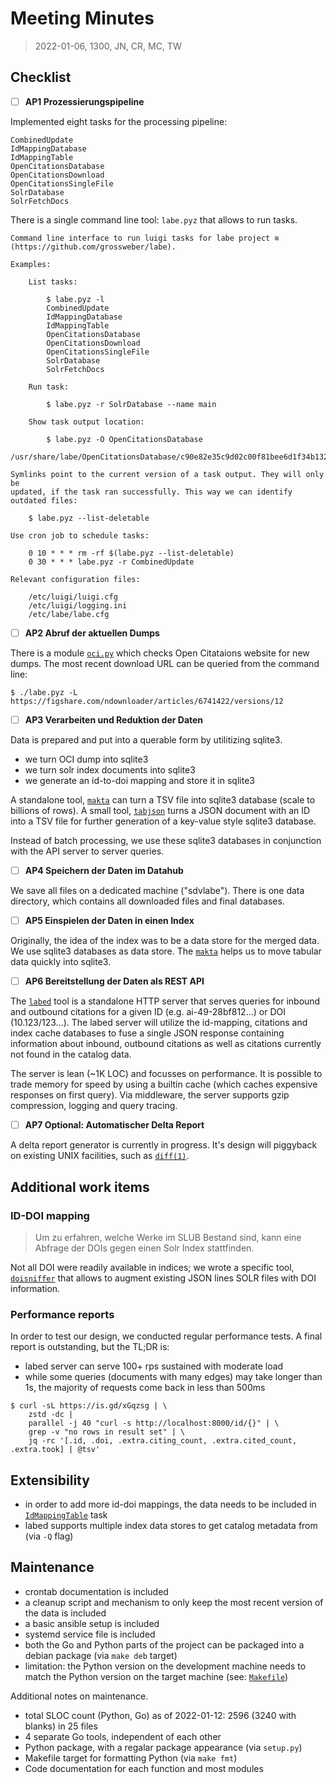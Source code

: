 # Meeting Minutes

> 2022-01-06, 1300, JN, CR, MC, TW

## Checklist

* [ ] **AP1 Prozessierungspipeline**

Implemented eight tasks for the processing pipeline:

```
CombinedUpdate
IdMappingDatabase
IdMappingTable
OpenCitationsDatabase
OpenCitationsDownload
OpenCitationsSingleFile
SolrDatabase
SolrFetchDocs
```

There is a single command line tool: `labe.pyz` that allows to run tasks.

```
Command line interface to run luigi tasks for labe project ≋
(https://github.com/grossweber/labe).

Examples:

    List tasks:

        $ labe.pyz -l
        CombinedUpdate
        IdMappingDatabase
        IdMappingTable
        OpenCitationsDatabase
        OpenCitationsDownload
        OpenCitationsSingleFile
        SolrDatabase
        SolrFetchDocs

    Run task:

        $ labe.pyz -r SolrDatabase --name main

    Show task output location:

        $ labe.pyz -O OpenCitationsDatabase
        /usr/share/labe/OpenCitationsDatabase/c90e82e35c9d02c00f81bee6d1f34b132953398c.db

Symlinks point to the current version of a task output. They will only be
updated, if the task ran successfully. This way we can identify outdated files:

    $ labe.pyz --list-deletable

Use cron job to schedule tasks:

    0 10 * * * rm -rf $(labe.pyz --list-deletable)
    0 30 * * * labe.pyz -r CombinedUpdate

Relevant configuration files:

    /etc/luigi/luigi.cfg
    /etc/luigi/logging.ini
    /etc/labe/labe.cfg

```


* [ ] **AP2 Abruf der aktuellen Dumps**

There is a module
[`oci.py`](https://github.com/GROSSWEBER/labe/blob/main/python/labe/oci.py)
which checks Open Citataions website for new dumps. The most recent download
URL can be queried from the command line:

```
$ ./labe.pyz -L
https://figshare.com/ndownloader/articles/6741422/versions/12
```


* [ ] **AP3 Verarbeiten und Reduktion der Daten**

Data is prepared and put into a querable form by utilitizing sqlite3.

* we turn OCI dump into sqlite3
* we turn solr index documents into sqlite3
* we generate an id-to-doi mapping and store it in sqlite3

A standalone tool,
[`makta`](https://github.com/GROSSWEBER/labe/tree/main/go/ckit#makta) can turn
a TSV file into sqlite3 database (scale to billions of rows). A small tool,
[`tabjson`](https://github.com/GROSSWEBER/labe/tree/main/go/ckit#tabjson) turns
a JSON document with an ID into a TSV file for further generation of a
key-value style sqlite3 database.

Instead of batch processing, we use these sqlite3 databases in conjunction with
the API server to server queries.

* [ ] **AP4 Speichern der Daten im Datahub**

We save all files on a dedicated machine ("sdvlabe"). There is one data
directory, which contains all downloaded files and final databases.

* [ ] **AP5 Einspielen der Daten in einen Index**

Originally, the idea of the index was to be a data store for the merged data.
We use sqlite3 databases as data store. The
[`makta`](https://github.com/GROSSWEBER/labe/tree/main/go/ckit#makta) helps us to move tabular data quickly into sqlite3.

* [ ] **AP6 Bereitstellung der Daten als REST API**

The [`labed`](https://github.com/GROSSWEBER/labe/tree/main/go/ckit#labed) tool
is a standalone HTTP server that serves queries for inbound and outbound
citations for a given ID (e.g. ai-49-28bf812...) or DOI (10.123/123...). The
labed server will utilize the id-mapping, citations and index cache databases
to fuse a single JSON response containing information about inbound, outbound
citations as well as citations currently not found in the catalog data.

The server is lean (~1K LOC) and focusses on performance. It is possible to
trade memory for speed by using a builtin cache (which caches expensive
responses on first query). Via middleware, the server supports gzip
compression, logging and query tracing.

* [ ] **AP7 Optional: Automatischer Delta Report**

A delta report generator is currently in progress. It's design will piggyback
on existing UNIX facilities, such as
[`diff(1)`](https://man7.org/linux/man-pages/man1/diff.1.html).

## Additional work items

### ID-DOI mapping

> Um zu erfahren, welche Werke im SLUB Bestand sind, kann eine Abfrage der DOIs
> gegen einen Solr Index stattfinden.

Not all DOI were readily available in indices; we wrote a specific tool,
[`doisniffer`](https://github.com/GROSSWEBER/labe/tree/main/go/ckit#doisniffer)
that allows to augment existing JSON lines SOLR files with DOI information.

### Performance reports

In order to test our design, we conducted regular performance tests. A final
report is outstanding, but the TL;DR is:

* labed server can serve 100+ rps sustained with moderate load
* while some queries (documents with many edges) may take longer than 1s, the majority of requests come back in less than 500ms

```
$ curl -sL https://is.gd/xGqzsg | \
    zstd -dc |
    parallel -j 40 "curl -s http://localhost:8000/id/{}" | \
    grep -v "no rows in result set" | \
    jq -rc '[.id, .doi, .extra.citing_count, .extra.cited_count, .extra.took] | @tsv'
```

## Extensibility

* in order to add more id-doi mappings, the data needs to be included in [`IdMappingTable`](https://github.com/GROSSWEBER/labe/blob/c67474c272cbbc51405bf53eb22d656622547c38/python/labe/tasks.py#L275-L325) task
* labed supports multiple index data stores to get catalog metadata from (via `-Q` flag)

## Maintenance

* crontab documentation is included
* a cleanup script and mechanism to only keep the most recent version of the data is included
* a basic ansible setup is included
* systemd service file is included
* both the Go and Python parts of the project can be packaged into a debian package (via `make deb` target)
* limitation: the Python version on the development machine needs to match the Python version on the target machine (see: [`Makefile`](https://github.com/GROSSWEBER/labe/blob/c67474c272cbbc51405bf53eb22d656622547c38/python/Makefile#L17-L21))

Additional notes on maintenance.

* total SLOC count (Python, Go) as of 2022-01-12: 2596 (3240 with blanks) in 25 files
* 4 separate Go tools, independent of each other
* Python package, with a regalar package appearance (via `setup.py`)
* Makefile target for formatting Python (via `make fmt`)
* Code documentation for each function and most modules
